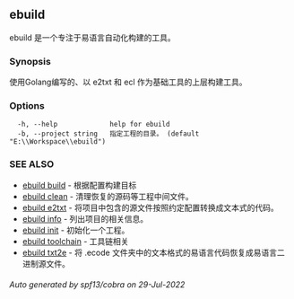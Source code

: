 ## ebuild

ebuild 是一个专注于易语言自动化构建的工具。

### Synopsis

使用Golang编写的、以 e2txt 和 ecl 作为基础工具的上层构建工具。

### Options

```
  -h, --help             help for ebuild
  -b, --project string   指定工程的目录。 (default "E:\\Workspace\\ebuild")
```

### SEE ALSO

* [ebuild build](ebuild_build.md)	 - 根据配置构建目标
* [ebuild clean](ebuild_clean.md)	 - 清理恢复的源码等工程中间文件。
* [ebuild e2txt](ebuild_e2txt.md)	 - 将项目中包含的源文件按照约定配置转换成文本式的代码。
* [ebuild info](ebuild_info.md)	 - 列出项目的相关信息。
* [ebuild init](ebuild_init.md)	 - 初始化一个工程。
* [ebuild toolchain](ebuild_toolchain.md)	 - 工具链相关
* [ebuild txt2e](ebuild_txt2e.md)	 - 将 .ecode 文件夹中的文本格式的易语言代码恢复成易语言二进制源文件。

###### Auto generated by spf13/cobra on 29-Jul-2022
